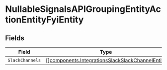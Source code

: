 # NullableSignalsAPIGroupingEntityActionEntityFyiEntity


## Fields

| Field                                                                                                              | Type                                                                                                               | Required                                                                                                           | Description                                                                                                        |
| ------------------------------------------------------------------------------------------------------------------ | ------------------------------------------------------------------------------------------------------------------ | ------------------------------------------------------------------------------------------------------------------ | ------------------------------------------------------------------------------------------------------------------ |
| `SlackChannels`                                                                                                    | [][components.IntegrationsSlackSlackChannelEntity](../../models/components/integrationsslackslackchannelentity.md) | :heavy_minus_sign:                                                                                                 | N/A                                                                                                                |
